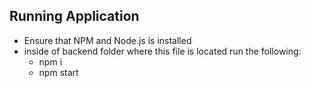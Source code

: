 ## Running Application
- Ensure that NPM and Node.js is installed
- inside of backend folder where this file is located run the following:
    - npm i
    - npm start


